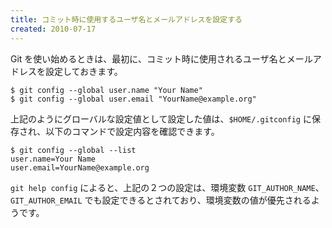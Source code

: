 ```yaml
---
title: コミット時に使用するユーザ名とメールアドレスを設定する
created: 2010-07-17
---
```


Git を使い始めるときは、最初に、コミット時に使用されるユーザ名とメールアドレスを設定しておきます。

~~~
$ git config --global user.name "Your Name"
$ git config --global user.email "YourName@example.org"
~~~

上記のようにグローバルな設定値として設定した値は、`$HOME/.gitconfig` に保存され、以下のコマンドで設定内容を確認できます。

~~~
$ git config --global --list
user.name=Your Name
user.email=YourName@example.org
~~~

`git help config` によると、上記の２つの設定は、環境変数 `GIT_AUTHOR_NAME`、`GIT_AUTHOR_EMAIL` でも設定できるとされており、環境変数の値が優先されるようです。

